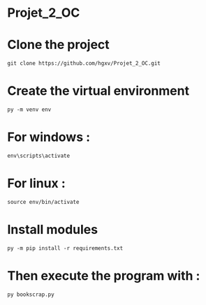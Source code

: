 # Projet_2_OC

# Clone the project

`git clone https://github.com/hgxv/Projet_2_OC.git`

# Create the virtual environment

`py -m venv env`

# For windows :

`env\scripts\activate`

# For linux :

`source env/bin/activate`

# Install modules

`py -m pip install -r requirements.txt`

# Then execute the program with :

`py bookscrap.py`

